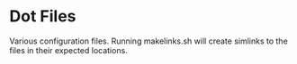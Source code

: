 # Dot Files

Various configuration files. Running makelinks.sh will create simlinks to the files in their expected locations.

